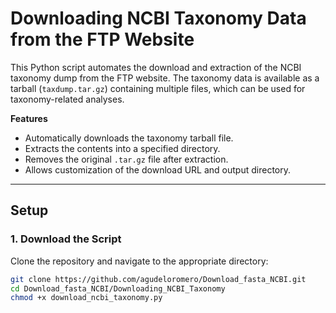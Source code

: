 # Downloading NCBI Taxonomy Data from the FTP Website

This Python script automates the download and extraction of the NCBI taxonomy dump from the FTP website. The taxonomy data is available as a tarball (`taxdump.tar.gz`) containing multiple files, which can be used for taxonomy-related analyses.

**Features**

* Automatically downloads the taxonomy tarball file.
* Extracts the contents into a specified directory.
* Removes the original `.tar.gz` file after extraction.
* Allows customization of the download URL and output directory.

---

## **Setup**

### 1. Download the Script

Clone the repository and navigate to the appropriate directory:
```bash
git clone https://github.com/agudeloromero/Download_fasta_NCBI.git
cd Download_fasta_NCBI/Downloading_NCBI_Taxonomy
chmod +x download_ncbi_taxonomy.py
```


